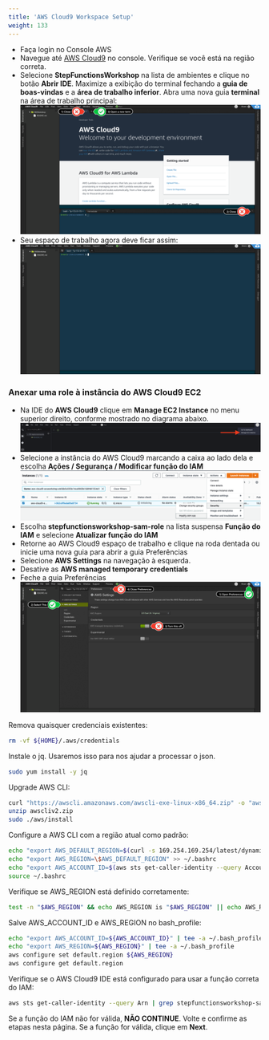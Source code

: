 ```yaml
---
title: 'AWS Cloud9 Workspace Setup'
weight: 133
---
```


- Faça login no Console AWS
- Navegue até [AWS Cloud9](https://console.aws.amazon.com/cloud9/home) no console. Verifique se você está na região correta.
- Selecione **StepFunctionsWorkshop** na lista de ambientes e clique no botão **Abrir IDE**. Maximize a exibição do terminal fechando a **guia de boas-vindas** e a **área de trabalho inferior**. Abra uma nova guia **terminal** na área de trabalho principal:
  ![AWS Cloud9 antes](/static/img/setup/c9before.png)
- Seu espaço de trabalho agora deve ficar assim:
  ![AWS Cloud9 depois](/static/img/setup/c9after.png)

### Anexar uma role à instância do AWS Cloud9 EC2

- Na IDE do **AWS Cloud9** clique em **Manage EC2 Instance** no menu superior direito, conforme mostrado no diagrama abaixo.
  ![AWS Cloud9 manage](/static/img/setup/c9manageinstance.png)
- Selecione a instância do AWS Cloud9 marcando a caixa ao lado dela e escolha **Ações / Segurança / Modificar função do IAM**
  ![Função da instância do AWS Cloud9](/static/img/setup/c9instancerole.png)
- Escolha **stepfunctionsworkshop-sam-role** na lista suspensa **Função do IAM** e selecione **Atualizar função do IAM**
- Retorne ao AWS Cloud9 espaço de trabalho e clique na roda dentada ou inicie uma nova guia para abrir a guia Preferências
- Selecione **AWS Settings** na navegação à esquerda.
- Desative as **AWS managed temporary credentials**
- Feche a guia Preferências
  ![Configurações do AWS Cloud9 aws](/static/img/setup/c9disableiam.png)

Remova quaisquer credenciais existentes:

```bash
rm -vf ${HOME}/.aws/credentials
```

Instale o jq. Usaremos isso para nos ajudar a processar o json.

```bash
sudo yum install -y jq
```

Upgrade AWS CLI:

```bash
curl "https://awscli.amazonaws.com/awscli-exe-linux-x86_64.zip" -o "awscliv2.zip"
unzip awscliv2.zip
sudo ./aws/install
```

Configure a AWS CLI com a região atual como padrão:

```bash
echo "export AWS_DEFAULT_REGION=$(curl -s 169.254.169.254/latest/dynamic/instance-identity/document | jq -r .region)" >> ~/.bashrc
echo "export AWS_REGION=\$AWS_DEFAULT_REGION" >> ~/.bashrc
echo "export AWS_ACCOUNT_ID=$(aws sts get-caller-identity --query Account --output text)" >> ~/.bashrc
source ~/.bashrc
```

Verifique se AWS_REGION está definido corretamente:

```bash
test -n "$AWS_REGION" && echo AWS_REGION is "$AWS_REGION" || echo AWS_REGION is not set
```

Salve AWS_ACCOUNT_ID e AWS_REGION no bash_profile:

```bash
echo "export AWS_ACCOUNT_ID=${AWS_ACCOUNT_ID}" | tee -a ~/.bash_profile
echo "export AWS_REGION=${AWS_REGION}" | tee -a ~/.bash_profile
aws configure set default.region ${AWS_REGION}
aws configure get default.region
```

Verifique se o AWS Cloud9 IDE está configurado para usar a função correta do IAM:

```bash
aws sts get-caller-identity --query Arn | grep stepfunctionsworkshop-sam-role -q && echo "IAM role valid" || echo "IAM role NOT valid"
```

Se a função do IAM não for válida, **NÃO CONTINUE**. Volte e confirme as etapas nesta página. Se a função for válida, clique em **Next**.

